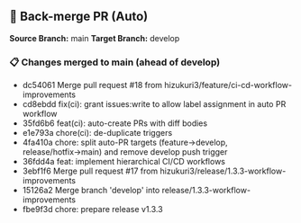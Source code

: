 ## 🔁 Back-merge PR (Auto)

**Source Branch:** main
**Target Branch:** develop

### 📋 Changes merged to main (ahead of develop)
- dc54061 Merge pull request #18 from hizukuri3/feature/ci-cd-workflow-improvements
- cd8ebdd fix(ci): grant issues:write to allow label assignment in auto PR workflow
- 35fd6b6 feat(ci): auto-create PRs with diff bodies
- e1e793a chore(ci): de-duplicate triggers
- 4fa410a chore: split auto-PR targets (feature→develop, release/hotfix→main) and remove develop push trigger
- 36fdd4a feat: implement hierarchical CI/CD workflows
- 3ebf1f6 Merge pull request #17 from hizukuri3/release/1.3.3-workflow-improvements
- 15126a2 Merge branch 'develop' into release/1.3.3-workflow-improvements
- fbe9f3d chore: prepare release v1.3.3
